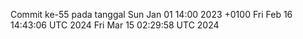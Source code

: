 Commit ke-55 pada tanggal Sun Jan 01 14:00 2023 +0100
Fri Feb 16 14:43:06 UTC 2024
Fri Mar 15 02:29:58 UTC 2024
